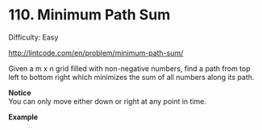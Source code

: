 # 110. Minimum Path Sum

Difficulty: Easy

http://lintcode.com/en/problem/minimum-path-sum/

Given a m x n grid filled with non-negative numbers, find a path from top left to bottom right which minimizes the sum of all numbers along its path.

**Notice**  
You can only move either down or right at any point in time.

**Example**  
